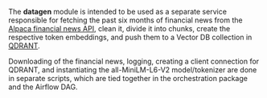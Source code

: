 The **datagen** module is intended to be used as a separate service responsible for fetching the past six months of financial news from the [Alpaca financial news API](https://alpaca.markets/docs/api-documentation/market-data/alpaca-data-api-v2/news/), clean it, divide it into chunks, create the respective token embeddings, and push them to a Vector DB collection in [QDRANT](https://qdrant.io/).

Downloading of the financial news, logging, creating a client connection for QDRANT, and instantiating the all-MiniLM-L6-V2 model/tokenizer are done in separate scripts, which are tied together in the orchestration package and the Airflow DAG.
